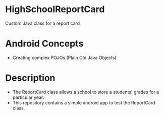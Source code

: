 # HighSchoolReportCard
Custom Java class for a report card

# Android Concepts
- Creating complex POJOs (Plain Old Java Objects)

# Description 
- The ReportCard class allows a school to store a students' grades for a particular year.
- This repository contains a simple android app to test the ReportCard class. 
